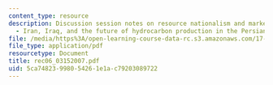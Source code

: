 ```yaml
---
content_type: resource
description: Discussion session notes on resource nationalism and market power (II)
  - Iran, Iraq, and the future of hydrocarbon production in the Persian Gulf.
file: /media/https%3A/open-learning-course-data-rc.s3.amazonaws.com/17-906-reading-seminar-in-social-science-the-geopolitics-and-geoeconomics-of-global-energy-spring-2007/5ca74823998054261e1ac79203089722_rec06_03152007.pdf
file_type: application/pdf
resourcetype: Document
title: rec06_03152007.pdf
uid: 5ca74823-9980-5426-1e1a-c79203089722
---
```

